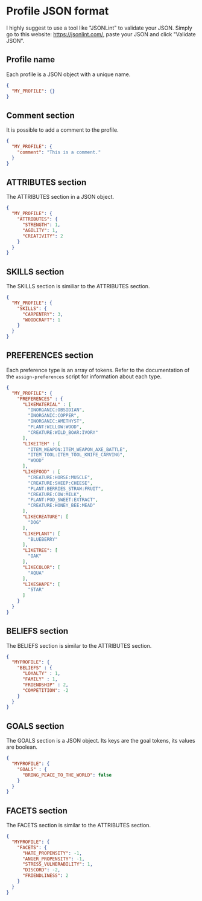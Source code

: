 # Profile JSON format
I highly suggest to use a tool like "JSONLint" to validate your JSON.
Simply go to this website: https://jsonlint.com/, paste your JSON and
click "Validate JSON".
  
## Profile name
Each profile is a JSON object with a unique name.
```json
{
  "MY_PROFILE": {}
}
```
## Comment section
It is possible to add a comment to the profile.
```json
{
  "MY_PROFILE": {
    "comment": "This is a comment."
  }
}
```
## ATTRIBUTES section
The ATTRIBUTES section in a JSON object.
```json
{
  "MY_PROFILE": {
    "ATTRIBUTES": {
      "STRENGTH": 1,
      "AGILITY": 1,
      "CREATIVITY": 2
    } 
  }
}
```
## SKILLS section
The SKILLS section is similiar to the ATTRIBUTES section.
```json
{
  "MY_PROFILE": {
    "SKILLS": {
      "CARPENTRY": 3,
      "WOODCRAFT": 1
    }
  }
}
```
## PREFERENCES section
Each preference type is an array of tokens. Refer to the documentation of the
 `assign-preferences` script for information about each type.
```json
{
  "MY_PROFILE": {
    "PREFERENCES" : {
      "LIKEMATERIAL" : [
        "INORGANIC:OBSIDIAN",
        "INORGANIC:COPPER",
        "INORGANIC:AMETHYST",
        "PLANT:WILLOW:WOOD",          
        "CREATURE:WILD_BOAR:IVORY"        
      ],
      "LIKEITEM" : [
        "ITEM_WEAPON:ITEM_WEAPON_AXE_BATTLE",        
        "ITEM_TOOL:ITEM_TOOL_KNIFE_CARVING",
        "WOOD"
      ],
      "LIKEFOOD" : [
        "CREATURE:HORSE:MUSCLE",
        "CREATURE:SHEEP:CHEESE",
        "PLANT:BERRIES_STRAW:FRUIT",
        "CREATURE:COW:MILK",
        "PLANT:POD_SWEET:EXTRACT",
        "CREATURE:HONEY_BEE:MEAD"
      ],
      "LIKECREATURE": [
        "DOG"
      ],
      "LIKEPLANT": [
        "BLUEBERRY"
      ],
      "LIKETREE": [
        "OAK"
      ],
      "LIKECOLOR": [
        "AQUA"
      ],
      "LIKESHAPE": [
        "STAR"
      ]
    }
  }
}
```
## BELIEFS section
The BELIEFS section is similar to the ATTRIBUTES section.
```json
{
  "MYPROFILE": {
    "BELIEFS" : {
      "LOYALTY" : 1,
      "FAMILY" : 1,
      "FRIENDSHIP" : 2,
      "COMPETITION": -2
    }
  }
}
```
## GOALS section
The GOALS section is a JSON object. Its keys are the goal tokens, its values are boolean.
```json
{
  "MYPROFILE": {
    "GOALS" : {
      "BRING_PEACE_TO_THE_WORLD": false
    }
  }
}
```
## FACETS section
The FACETS section is similar to the ATTRIBUTES section.
```json
{
  "MYPROFILE": {
    "FACETS": {
      "HATE_PROPENSITY": -1,
      "ANGER_PROPENSITY": -1,
      "STRESS_VULNERABILITY": 1,
      "DISCORD": -2,
      "FRIENDLINESS": 2
    }
  }
}
```
